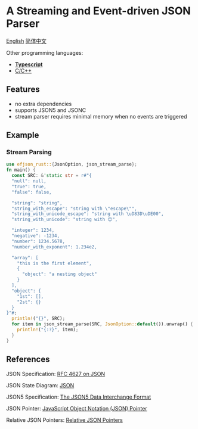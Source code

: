# A Streaming and Event-driven JSON Parser

[English](./README.md) [简体中文](./README.zh.md)

Other programming languages:

- [**Typescript**](https://github.com/DreamPast/efjson)
- [C/C++](https://github.com/DreamPast/efjson-cpp)

## Features

- no extra dependencies
- supports JSON5 and JSONC
- stream parser requires minimal memory when no events are triggered

## Example

### Stream Parsing

```rust
use efjson_rust::{JsonOption, json_stream_parse};
fn main() {
  const SRC: &'static str = r#"{
  "null": null,
  "true": true,
  "false": false,

  "string": "string",
  "string_with_escape": "string with \"escape\"",
  "string_with_unicode_escape": "string with \uD83D\uDE00",
  "string_with_unicode": "string with 😊",

  "integer": 1234,
  "negative": -1234,
  "number": 1234.5678,
  "number_with_exponent": 1.234e2,

  "array": [
    "this is the first element",
    {
      "object": "a nesting object"
    }
  ],
  "object": {
    "1st": [],
    "2st": {}
  }
}"#;
  println!("{}", SRC);
  for item in json_stream_parse(SRC, JsonOption::default()).unwrap() {
    println!("{:?}", item);
  }
}
```

## References

JSON Specification: [RFC 4627 on JSON](https://www.ietf.org/rfc/rfc4627.txt)

JSON State Diagram: [JSON](https://www.json.org/)

JSON5 Specification: [The JSON5 Data Interchange Format](https://spec.json5.org/)

JSON Pointer: [JavaScript Object Notation (JSON) Pointer](https://datatracker.ietf.org/doc/html/rfc6901)

Relative JSON Pointers: [Relative JSON Pointers](https://datatracker.ietf.org/doc/html/draft-bhutton-relative-json-pointer-00)
